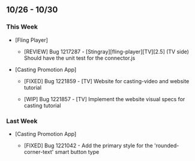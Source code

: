 ## 10/26 - 10/30 ##

### This Week ###
* [Fling Player]

  - [REVIEW] Bug 1217287 - [Stingray][fling-player][TV][2.5] (TV side) Should have the unit test for the connector.js

* [Casting Promotion App]

  - [FIXED] Bug 1221859 - [TV] Website for casting-video and website tutorial

  - [WIP] Bug 1221857 - [TV] Implement the website visual specs for casting tutorial

### Last Week ###

* [Casting Promotion App]

  - [FIXED] Bug 1221042 - Add the primary style for the 'rounded-corner-text' smart button type